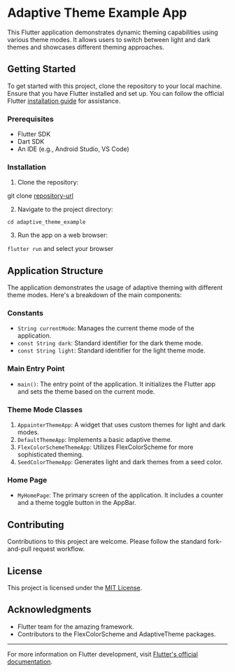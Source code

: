 # Adaptive Theme Example App

This Flutter application demonstrates dynamic theming capabilities using various theme modes. It
allows users to switch between light and dark themes and showcases different theming approaches.

## Getting Started

To get started with this project, clone the repository to your local machine. Ensure that you have
Flutter installed and set up. You can follow the official
Flutter [installation guide](https://flutter.dev/docs/get-started/install) for assistance.

### Prerequisites

- Flutter SDK
- Dart SDK
- An IDE (e.g., Android Studio, VS Code)

### Installation

1. Clone the repository:

git clone [repository-url](https://github.com/Strasbourg-Flutter-Meetup/adaptive-theme-example.git)

2. Navigate to the project directory:

```cd adaptive_theme_example```

3. Run the app on a web browser:

```flutter run``` and select your browser

## Application Structure

The application demonstrates the usage of adaptive theming with different theme modes. Here's a
breakdown of the main components:

### Constants

- `String currentMode`: Manages the current theme mode of the application.
- `const String dark`: Standard identifier for the dark theme mode.
- `const String light`: Standard identifier for the light theme mode.

### Main Entry Point

- `main()`: The entry point of the application. It initializes the Flutter app and sets the theme
  based on the current mode.

### Theme Mode Classes

1. `AppainterThemeApp`: A widget that uses custom themes for light and dark modes.
2. `DefaultThemeApp`: Implements a basic adaptive theme.
3. `FlexColorSchemeThemeApp`: Utilizes FlexColorScheme for more sophisticated theming.
4. `SeedColorThemeApp`: Generates light and dark themes from a seed color.

### Home Page

- `MyHomePage`: The primary screen of the application. It includes a counter and a theme toggle
  button in the AppBar.

## Contributing

Contributions to this project are welcome. Please follow the standard fork-and-pull request
workflow.

## License

This project is licensed under the [MIT License](LICENSE).

## Acknowledgments

- Flutter team for the amazing framework.
- Contributors to the FlexColorScheme and AdaptiveTheme packages.

---

For more information on Flutter development,
visit [Flutter's official documentation](https://flutter.dev/docs).
